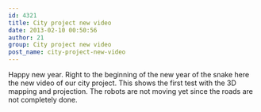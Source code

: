 ```yaml
---
id: 4321
title: City project new video
date: 2013-02-10 00:50:56
author: 21
group: City project new video
post_name: city-project-new-video
---
```


Happy new year. Right to the beginning of the new year of the snake here the new video of our city project. This shows the first test with the 3D mapping and projection. The robots are not moving yet since the roads are not completely done.